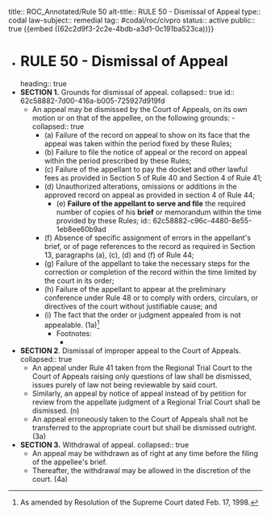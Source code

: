 title:: ROC_Annotated/Rule 50
alt-title:: RULE 50 - Dismissal of Appeal
type:: codal
law-subject:: remedial
tag:: #codal/roc/civpro
status:: active
public:: true
{{embed ((62c2d9f3-2c2e-4bdb-a3d1-0c191ba523ca))}}

- # RULE 50 - Dismissal of Appeal
  heading:: true
- **SECTION 1.** Grounds for dismissal of appeal.
  collapsed:: true
  id:: 62c58882-7d00-416a-b005-725927d919fd
	- An appeal may be dismissed by the Court of Appeals, on its own motion or on that of the appellee, on the following grounds: -
	  collapsed:: true
		- (a) Failure of the record on appeal to show on its face that the appeal was taken within the period fixed by these Rules;
		- (b) Failure to file the notice of appeal or the record on appeal within the period prescribed by these Rules;
		- (c) Failure of the appellant to pay the docket and other lawful fees as provided in Section 5 of Rule 40 and Section 4 of Rule 41;
		- (d) Unauthorized alterations, omissions or additions in the approved record on appeal as provided in section 4 of Rule 44;
			- (e) **Failure of the appellant to serve and file** the required number of copies of his **brief** or memorandum within the time provided by these Rules;
			  id:: 62c58882-c96c-4480-8e55-1eb8ee60b9ad
		- (f) Absence of specific assignment of errors in the appellant's brief, or of page references to the record as required in Section 13, paragraphs (a), (c), (d) and (f) of Rule 44;
		- (g) Failure of the appellant to take the necessary steps for the correction or completion of the record within the time limited by the court in its order;
		- (h) Failure of the appellant to appear at the preliminary conference under Rule 48 or to comply with orders, circulars, or directives of the court without justifiable cause; and
		- (i) The fact that the order or judgment appealed from is not appealable. (1a)[^1]
			- Footnotes:
				- [^1]: As amended by Resolution of the Supreme Court dated Feb. 17, 1998.
- **SECTION 2**. Dismissal of improper appeal to the Court of Appeals.
  collapsed:: true
	- An appeal under Rule 41 taken from the Regional Trial Court to the Court of Appeals raising only questions of law shall be dismissed, issues purely of law not being reviewable by said court.
	- Similarly, an appeal by notice of appeal instead of by petition for review from the appellate judgment of a Regional Trial Court shall be dismissed. (n)
	- An appeal erroneously taken to the Court of Appeals shall not be transferred to the appropriate court but shall be dismissed outright. (3a)
- **SECTION 3.** Withdrawal of appeal.
  collapsed:: true
	- An appeal may be withdrawn as of right at any time before the filing of the appellee's brief.
	- Thereafter, the withdrawal may be allowed in the discretion of the court. (4a)